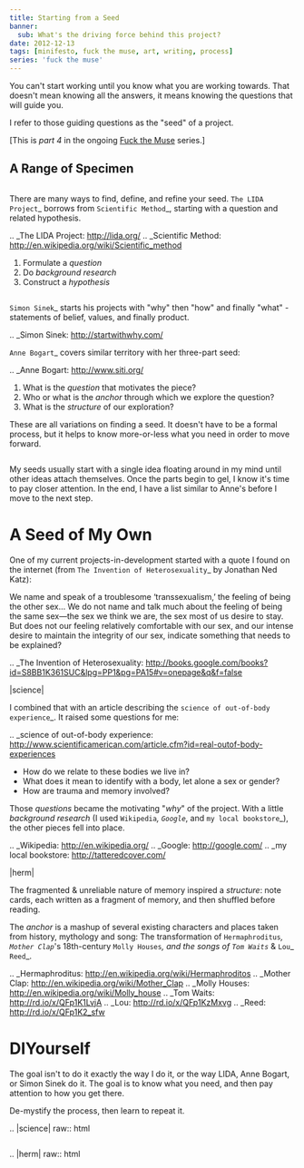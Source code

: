 ```yaml
---
title: Starting from a Seed
banner:
  sub: What's the driving force behind this project?
date: 2012-12-13
tags: [minifesto, fuck the muse, art, writing, process]
series: 'fuck the muse'
---
```


You can't start working
until you know what you are working towards.
That doesn't mean knowing all the answers,
it means knowing the questions that will guide you.

I refer to those guiding questions as
the "seed" of a project.

[This is *part 4* in the ongoing
[Fuck the Muse](/2012/10/16/muse-intro/) series.]


## A Range of Specimen

<figure>
<img src="/static/pictures/seed/specimen.jpg" alt=""/>
</figure>

There are many ways to find,
define, and refine your seed.
`The LIDA Project`_
borrows from `Scientific Method`_,
starting with a question and related hypothesis.

.. _The LIDA Project: http://lida.org/
.. _Scientific Method: http://en.wikipedia.org/wiki/Scientific_method

1. Formulate a *question*
2. Do *background research*
3. Construct a *hypothesis*

<figure>
<img src="/static/pictures/seed/golden-circle.jpg" alt=""/>
</figure>

`Simon Sinek`_ starts his projects with
"why" then "how" and finally "what" -
statements of belief, values, and finally product.

.. _Simon Sinek: http://startwithwhy.com/

`Anne Bogart`_ covers similar territory
with her three-part seed:

.. _Anne Bogart: http://www.siti.org/

1. What is the *question* that motivates the piece?
2. Who or what is the *anchor* through which we explore the question?
3. What is the *structure* of our exploration?

These are all variations on finding a seed.
It doesn't have to be a formal process,
but it helps to know more-or-less what you need
in order to move forward.

<figure>
<img src="/static/pictures/seed/flies.jpg" alt=""/>
</figure>

My seeds usually start with a single idea
floating around in my mind
until other ideas attach themselves.
Once the parts begin to gel,
I know it's time to pay closer attention.
In the end,
I have a list similar to Anne's
before I move to the next step.


A Seed of My Own
================

One of my current projects-in-development
started with a quote I found on the internet
(from `The Invention of Heterosexuality`_
by Jonathan Ned Katz):

  We name and speak of a troublesome ‘transsexualism,’ the feeling of being the other sex… We do not name and talk much about the feeling of being the same sex—the sex we think we are, the sex most of us desire to stay. But does not our feeling relatively comfortable with our sex, and our intense desire to maintain the integrity of our sex, indicate something that needs to be explained?

.. _The Invention of Heterosexuality: http://books.google.com/books?id=S8BB1K361SUC&lpg=PP1&pg=PA15#v=onepage&q&f=false

|science|

I combined that with an article
describing the `science of out-of-body experience`_.
It raised some questions for me:

.. _science of out-of-body experience: http://www.scientificamerican.com/article.cfm?id=real-outof-body-experiences

- How do we relate to these bodies we live in?
- What does it mean to identify with a body, let alone a sex or gender?
- How are trauma and memory involved?

Those *questions* became the motivating "*why*" of the project.
With a little *background research*
(I used `Wikipedia`_, `Google`_, and `my local bookstore`_),
the other pieces fell into place.

.. _Wikipedia: http://en.wikipedia.org/
.. _Google: http://google.com/
.. _my local bookstore: http://tatteredcover.com/

|herm|

The fragmented & unreliable nature of memory inspired a *structure*:
note cards, each written as a fragment of memory,
and then shuffled before reading.

The *anchor* is a mashup of several existing characters and places
taken from history, mythology and song:
The transformation of `Hermaphroditus`_,
`Mother Clap`_'s 18th-century `Molly Houses`_,
and the songs of `Tom Waits`_ & `Lou`_ `Reed`_.

.. _Hermaphroditus: http://en.wikipedia.org/wiki/Hermaphroditos
.. _Mother Clap: http://en.wikipedia.org/wiki/Mother_Clap
.. _Molly Houses: http://en.wikipedia.org/wiki/Molly_house
.. _Tom Waits: http://rd.io/x/QFp1K1LvjA
.. _Lou: http://rd.io/x/QFp1KzMxvg
.. _Reed: http://rd.io/x/QFp1K2_sfw


DIYourself
==========

The goal isn't to do it exactly the way I do it,
or the way LIDA, Anne Bogart, or Simon Sinek do it.
The goal is to know what you need,
and then pay attention to how you get there.

De-mystify the process,
then learn to repeat it.

.. |science| raw:: html

  <figure>
    <img src="/static/pictures/seed/science.jpg" alt=""/>
  </figure>

.. |herm| raw:: html

  <figure class="gallery">
    <img src="/static/pictures/seed/herm.jpg" alt=""/>
  </figure>
